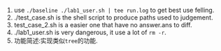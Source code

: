 <!--
 * @Github: https://github.com/Certseeds/CS302_OS
 * @Organization: SUSTech
 * @Author: nanoseeds
 * @Date: 2020-03-23 19:40:01
 * @LastEditors: nanoseeds
 * @LastEditTime: 2020-05-26 11:58:27
 -->
1. use `./baseline ./lab1_user.sh | tee run.log` 
to get best use felling.
2. ./test_case.sh is the shell script to produce paths used to judgement.
3. test_case_2.sh is a easier one that have no answer.ans to diff.
4. ./lab1_user.sh is very dangerous, it use a lot of `rm -r`.
5. 功能简述:实现类似`tree`的功能.